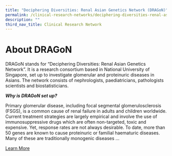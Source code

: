 ```yaml
---
title: "Deciphering Diversities: Renal Asian Genetics Network (DRAGoN)"
permalink: /clinical-research-networks/deciphering-diversities-renal-asian-genetics-network-dragon/
description: ""
third_nav_title: Clinical Research Network
---
```

**About DRAGoN**
================
DRAGoN stands for “Deciphering Diversities: Renal Asian Genetics Network”. It is a research consortium based in National University of Singapore, set up to investigate glomerular and proteinuric diseases in Asians. The network consists of nephrologists, paediatricians, pathologists scientists and biostatisticians.

**_Why is DRAGoN set up?_**

Primary glomerular disease, including focal segmental glomerulosclerosis (FSGS), is a common cause of renal failure in adults and children worldwide. Current treatment strategies are largely empirical and involve the use of immunosuppressive drugs which are often non-targeted, toxic and expensive. Yet, response rates are not always desirable. To date, more than 50 genes are known to cause proteinuric or familial haematuric diseases. Many of these are traditionally monogenic diseases ...

[Learn More](/dragon/about-dragon/)
